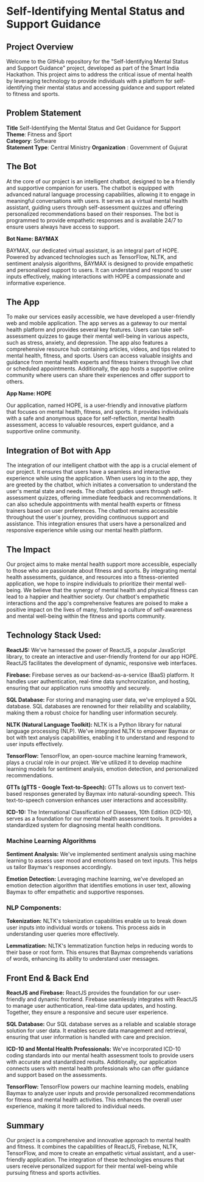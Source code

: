 
# Self-Identifying Mental Status and Support Guidance

## Project Overview
Welcome to the GitHub repository for the "Self-Identifying Mental Status and Support Guidance" project, developed as part of the Smart India Hackathon. This project aims to address the critical issue of mental health by leveraging technology to provide individuals with a platform for self-identifying their mental status and accessing guidance and support related to fitness and sports.

## Problem Statement
**Title** Self-Identifying the Mental Status and Get Guidance for Support                                                                                                                   
**Theme**: Fitness and Sport                                    
**Category**: Software                                          
**Statement Type**: Central Ministry
**Organization** : Government of Gujurat

## The Bot
At the core of our project is an intelligent chatbot, designed to be a friendly and supportive companion for users. The chatbot is equipped with advanced natural language processing capabilities, allowing it to engage in meaningful conversations with users. It serves as a virtual mental health assistant, guiding users through self-assessment quizzes and offering personalized recommendations based on their responses. The bot is programmed to provide empathetic responses and is available 24/7 to ensure users always have access to support. 

**Bot Name: BAYMAX** 

BAYMAX, our dedicated virtual assistant, is an integral part of HOPE. Powered by advanced technologies such as TensorFlow, NLTK, and sentiment analysis algorithms, BAYMAX is designed to provide empathetic and personalized support to users. It can understand and respond to user inputs effectively, making interactions with HOPE a compassionate and informative experience.


## The App
To make our services easily accessible, we have developed a user-friendly web and mobile application. The app serves as a gateway to our mental health platform and provides several key features. Users can take self-assessment quizzes to gauge their mental well-being in various aspects, such as stress, anxiety, and depression. The app also features a comprehensive resource hub containing articles, videos, and tips related to mental health, fitness, and sports. Users can access valuable insights and guidance from mental health experts and fitness trainers through live chat or scheduled appointments. Additionally, the app hosts a supportive online community where users can share their experiences and offer support to others.

**App Name: HOPE** 

Our application, named HOPE, is a user-friendly and innovative platform that focuses on mental health, fitness, and sports. It provides individuals with a safe and anonymous space for self-reflection, mental health assessment, access to valuable resources, expert guidance, and a supportive online community.


## Integration of Bot with App
The integration of our intelligent chatbot with the app is a crucial element of our project. It ensures that users have a seamless and interactive experience while using the application. When users log in to the app, they are greeted by the chatbot, which initiates a conversation to understand the user's mental state and needs. The chatbot guides users through self-assessment quizzes, offering immediate feedback and recommendations. It can also schedule appointments with mental health experts or fitness trainers based on user preferences. The chatbot remains accessible throughout the user's journey, providing continuous support and assistance. This integration ensures that users have a personalized and responsive experience while using our mental health platform.

## The Impact
Our project aims to make mental health support more accessible, especially to those who are passionate about fitness and sports. By integrating mental health assessments, guidance, and resources into a fitness-oriented application, we hope to inspire individuals to prioritize their mental well-being. We believe that the synergy of mental health and physical fitness can lead to a happier and healthier society. Our chatbot's empathetic interactions and the app's comprehensive features are poised to make a positive impact on the lives of many, fostering a culture of self-awareness and mental well-being within the fitness and sports community.


## Technology Stack  Used:

**ReactJS:** We've harnessed the power of ReactJS, a popular JavaScript library, to create an interactive and user-friendly frontend for our app HOPE. ReactJS facilitates the development of dynamic, responsive web interfaces.

**Firebase:** Firebase serves as our backend-as-a-service (BaaS) platform. It handles user authentication, real-time data synchronization, and hosting, ensuring that our application runs smoothly and securely.

**SQL Database:** For storing and managing user data, we've employed a SQL database. SQL databases are renowned for their reliability and scalability, making them a robust choice for handling user information securely.

**NLTK (Natural Language Toolkit):** NLTK is a Python library for natural language processing (NLP). We've integrated NLTK to empower Baymax or bot with text analysis capabilities, enabling it to understand and respond to user inputs effectively.

**TensorFlow:** TensorFlow, an open-source machine learning framework, plays a crucial role in our project. We've utilized it to develop machine learning models for sentiment analysis, emotion detection, and personalized recommendations.

**GTTs (gTTS - Google Text-to-Speech):** GTTs allows us to convert text-based responses generated by Baymax into natural-sounding speech. This text-to-speech conversion enhances user interactions and accessibility.

**ICD-10:** The International Classification of Diseases, 10th Edition (ICD-10), serves as a foundation for our mental health assessment tools. It provides a standardized system for diagnosing mental health conditions.


### Machine Learning Algorithms

**Sentiment Analysis:** We've implemented sentiment analysis using machine learning to assess user mood and emotions based on text inputs. This helps us tailor Baymax's responses accordingly.

**Emotion Detection:** Leveraging machine learning, we've developed an emotion detection algorithm that identifies emotions in user text, allowing Baymax to offer empathetic and supportive responses.

### NLP Components:

**Tokenization:** NLTK's tokenization capabilities enable us to break down user inputs into individual words or tokens. This process aids in understanding user queries more effectively.

**Lemmatization:** NLTK's lemmatization function helps in reducing words to their base or root form. This ensures that Baymax comprehends variations of words, enhancing its ability to understand user messages.

## Front End & Back End 
**ReactJS and Firebase:**
ReactJS provides the foundation for our user-friendly and dynamic frontend. Firebase seamlessly integrates with ReactJS to manage user authentication, real-time data updates, and hosting. Together, they ensure a responsive and secure user experience.

**SQL Database:**
Our SQL database serves as a reliable and scalable storage solution for user data. It enables secure data management and retrieval, ensuring that user information is handled with care and precision.

**ICD-10 and Mental Health Professionals:**
We've incorporated ICD-10 coding standards into our mental health assessment tools to provide users with accurate and standardized results. Additionally, our application connects users with mental health professionals who can offer guidance and support based on the assessments.

**TensorFlow:**
TensorFlow powers our machine learning models, enabling Baymax to analyze user inputs and provide personalized recommendations for fitness and mental health activities. This enhances the overall user experience, making it more tailored to individual needs.

## Summary
Our project is a comprehensive and innovative approach to mental health and fitness. It combines the capabilities of ReactJS, Firebase, NLTK, TensorFlow, and more to create an empathetic virtual assistant, and a user-friendly application. The integration of these technologies ensures that users receive personalized support for their mental well-being while pursuing fitness and sports activities.







